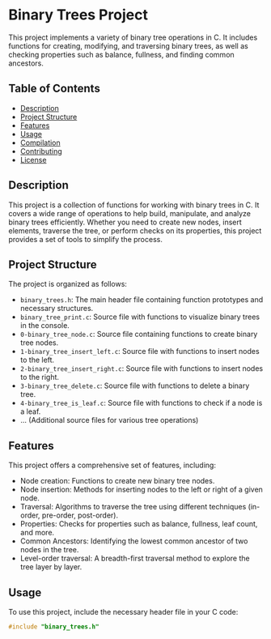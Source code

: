 Binary Trees Project
====================

This project implements a variety of binary tree operations in C. It includes functions for creating, modifying, and traversing binary trees, as well as checking properties such as balance, fullness, and finding common ancestors.

Table of Contents
-----------------
- [Description](#description)
- [Project Structure](#project-structure)
- [Features](#features)
- [Usage](#usage)
- [Compilation](#compilation)
- [Contributing](#contributing)
- [License](#license)

Description
-----------
This project is a collection of functions for working with binary trees in C. It covers a wide range of operations to help build, manipulate, and analyze binary trees efficiently. Whether you need to create new nodes, insert elements, traverse the tree, or perform checks on its properties, this project provides a set of tools to simplify the process.

Project Structure
-----------------
The project is organized as follows:

- `binary_trees.h`: The main header file containing function prototypes and necessary structures.
- `binary_tree_print.c`: Source file with functions to visualize binary trees in the console.
- `0-binary_tree_node.c`: Source file containing functions to create binary tree nodes.
- `1-binary_tree_insert_left.c`: Source file with functions to insert nodes to the left.
- `2-binary_tree_insert_right.c`: Source file with functions to insert nodes to the right.
- `3-binary_tree_delete.c`: Source file with functions to delete a binary tree.
- `4-binary_tree_is_leaf.c`: Source file with functions to check if a node is a leaf.
- ... (Additional source files for various tree operations)

Features
--------
This project offers a comprehensive set of features, including:
- Node creation: Functions to create new binary tree nodes.
- Node insertion: Methods for inserting nodes to the left or right of a given node.
- Traversal: Algorithms to traverse the tree using different techniques (in-order, pre-order, post-order).
- Properties: Checks for properties such as balance, fullness, leaf count, and more.
- Common Ancestors: Identifying the lowest common ancestor of two nodes in the tree.
- Level-order traversal: A breadth-first traversal method to explore the tree layer by layer.

Usage
-----
To use this project, include the necessary header file in your C code:

```c
#include "binary_trees.h"

